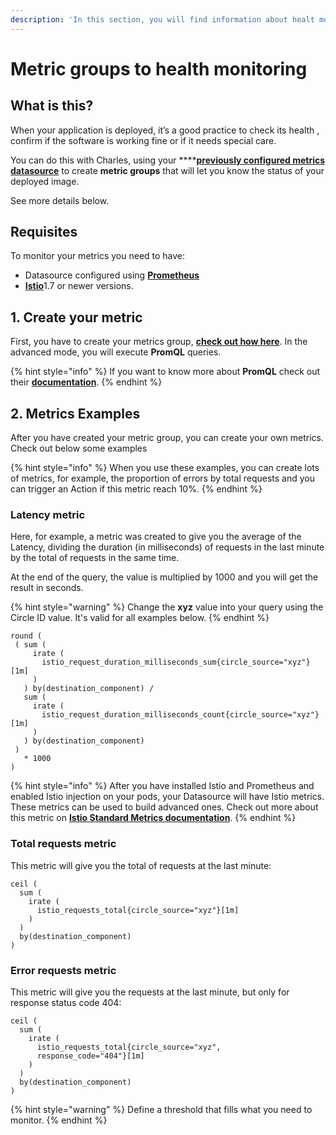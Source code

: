 ```yaml
---
description: 'In this section, you will find information about healt monitoring.'
---
```


# Metric groups to health monitoring

## What is this?

When your application is deployed, it’s a good practice to check its health , confirm if the software is working fine or if it needs special care. 

You can do this with Charles, using your ****[**previously configured metrics datasource**](../../get-started/defining-a-workspace/register-metrics-provider.md#how-to-configure) to create **metric groups** that will let you know the status of your deployed image.

See more details below. 

## Requisites

To monitor your metrics you need to have:

*  Datasource configured using [**Prometheus**](https://prometheus.io/)
*  [**Istio**](https://istio.io/latest/)1.7 or newer versions.

## 1. Create your metric

First, you have to create your metrics group, [**check out how here**](metrics-group.md). In the advanced mode, you will execute **PromQL** queries.

{% hint style="info" %}
If you want to know more about **PromQL** check out their [**documentation**](https://prometheus.io/docs/prometheus/latest/querying/basics/).
{% endhint %}

## 2. Metrics Examples 

After you have created your metric group, you can create your own metrics. Check out below some examples

{% hint style="info" %}
When you use these examples, you can create lots of metrics, for example, the proportion of errors by total requests and you can trigger an Action if this metric reach 10%.
{% endhint %}

### Latency metric

Here, for example, a metric was created to give you the average of the Latency, dividing the duration \(in milliseconds\) of requests in the last minute by the total of requests in the same time.  
  
At the end of the query, the value is multiplied by 1000 and you will get the result in seconds.

{% hint style="warning" %}
Change the **xyz** value into your query using the Circle ID value. It's valid for all examples below.
{% endhint %}

```
round (
 ( sum (
     irate (
       istio_request_duration_milliseconds_sum{circle_source="xyz"}[1m]
     )
   ) by(destination_component) /
   sum (
     irate (
       istio_request_duration_milliseconds_count{circle_source="xyz"}[1m]
     )
   ) by(destination_component)
 ) 
   * 1000
)
```

{% hint style="info" %}
After you have installed Istio and Prometheus and enabled Istio injection on your pods, your Datasource will have Istio metrics. These metrics can be used to build advanced ones. Check out more about this metric on [**Istio Standard Metrics documentation**](https://istio.io/latest/docs/reference/config/metrics/).
{% endhint %}

### Total requests metric

This metric will give you the total of requests at the last minute: 

```
ceil (
  sum (
    irate (
      istio_requests_total{circle_source="xyz"}[1m]
    )
  ) 
  by(destination_component)
) 
```

### Error requests metric

This metric will give you the requests at the last minute,  but only for response status code 404: 

```
ceil (
  sum (
    irate (
      istio_requests_total{circle_source="xyz",
      response_code="404"}[1m]
    )
  ) 
  by(destination_component)
) 
```

{% hint style="warning" %}
Define a threshold that fills what you need to monitor. 
{% endhint %}

